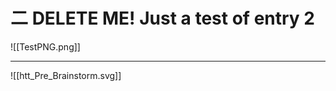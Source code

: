 # 二 DELETE ME! Just a test of entry 2

![[TestPNG.png]]



-------------------------

![[htt_Pre_Brainstorm.svg]]
